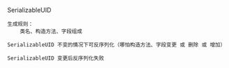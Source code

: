 SerializableUID
    
    生成规则：
        类名、构造方法、字段组成
    
    SerializableUID 不变的情况下可反序列化（哪怕构造方法、字段变更 或 删除 或 增加）
    
    SerializableUID 变更后反序列化失败